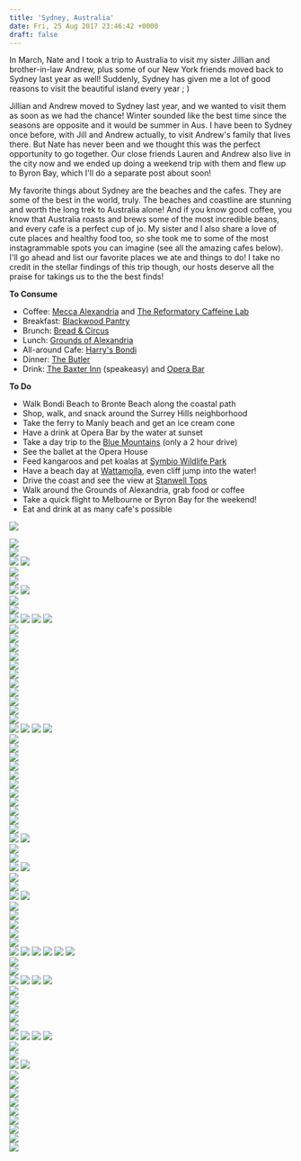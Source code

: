 ```yaml
---
title: 'Sydney, Australia'
date: Fri, 25 Aug 2017 23:46:42 +0000
draft: false
---
```


In March, Nate and I took a trip to Australia to visit my sister Jillian and brother-in-law Andrew, plus some of our New York friends moved back to Sydney last year as well! Suddenly, Sydney has given me a lot of good reasons to visit the beautiful island every year ; )

Jillian and Andrew moved to Sydney last year, and we wanted to visit them as soon as we had the chance! Winter sounded like the best time since the seasons are opposite and it would be summer in Aus. I have been to Sydney once before, with Jill and Andrew actually, to visit Andrew's family that lives there. But Nate has never been and we thought this was the perfect opportunity to go together. Our close friends Lauren and Andrew also live in the city now and we ended up doing a weekend trip with them and flew up to Byron Bay, which I'll do a separate post about soon!

My favorite things about Sydney are the beaches and the cafes. They are some of the best in the world, truly. The beaches and coastline are stunning and worth the long trek to Australia alone! And if you know good coffee, you know that Australia roasts and brews some of the most incredible beans, and every cafe is a perfect cup of jo. My sister and I also share a love of cute places and healthy food too, so she took me to some of the most instagrammable spots you can imagine (see all the amazing cafes below). I'll go ahead and list our favorite places we ate and things to do! I take no credit in the stellar findings of this trip though, our hosts deserve all the praise for takings us to the the best finds!

**To Consume**

- Coffee: [Mecca Alexandria](https://www.instagram.com/explore/locations/519939291460896/mecca-coffee/?hl=en) and [The Reformatory Caffeine Lab](https://www.instagram.com/reformatorycoffeelab/?hl=en)
- Breakfast: [Blackwood Pantry](https://www.instagram.com/blackwoodpantry/?hl=en)
- Brunch: [Bread & Circus](https://www.instagram.com/breadcircus/?hl=en)
- Lunch: [Grounds of Alexandria](https://www.instagram.com/explore/locations/11445716/the-grounds-of-alexandria/?hl=en)
- All-around Cafe: [Harry's Bondi](https://www.instagram.com/harrysbondi/?hl=en)
- Dinner: [The Butler](https://www.instagram.com/thebutlersydney/?hl=en)
- Drink: [The Baxter Inn](https://www.instagram.com/explore/locations/6973991/the-baxter-inn/?hl=en) (speakeasy) and [Opera Bar](https://www.instagram.com/operabarsydney/?hl=en)

**To Do**

- Walk Bondi Beach to Bronte Beach along the coastal path
- Shop, walk, and snack around the Surrey Hills neighborhood
- Take the ferry to Manly beach and get an ice cream cone
- Have a drink at Opera Bar by the water at sunset
- Take a day trip to the [Blue Mountains](https://www.google.com/search?biw=1304&bih=748&tbm=isch&sa=1&q=blue+mountains&oq=blue+mo&gs_l=psy-ab.1.0.0i67k1j0l3.24026.24920.0.26124.7.7.0.0.0.0.146.657.0j5.5.0....0...1.1.64.psy-ab..2.5.656.UvArK78pDfU) (only a 2 hour drive)
- See the ballet at the Opera House
- Feed kangaroos and pet koalas at [Symbio Wildlife Park](https://www.facebook.com/symbiozoo/)
- Have a beach day at [Wattamolla](https://www.google.com/search?q=wattamolla+beach&source=lnms&tbm=isch&sa=X&ved=0ahUKEwiyv4_Fp-7VAhWBSSYKHeXfD5YQ_AUICygC&biw=1304&bih=748), even cliff jump into the water!
- Drive the coast and see the view at [Stanwell Tops](https://www.google.com/search?q=stanwell+tops&source=lnms&tbm=isch&sa=X&ved=0ahUKEwj0jbiLqO7VAhWDQyYKHUTxAL0Q_AUICygC&biw=1304&bih=748)
- Walk around the Grounds of Alexandria, grab food or coffee
- Take a quick flight to Melbourne or Byron Bay for the weekend!
- Eat and drink at as many cafe's possible

![](https://djh82r8xhqebh.cloudfront.net/uploads/2017/08/SydneyAustralia-1.jpg) <div class="flex-ns mhn2-ns mb3"> <div class="ph2-ns w-50-ns">![](https://djh82r8xhqebh.cloudfront.net/uploads/2017/08/SydneyAustralia-3.jpg)</div> <div class="ph2-ns w-50-ns">![](https://djh82r8xhqebh.cloudfront.net/uploads/2017/08/SydneyAustralia-2.jpg)</div> </div> ![](https://djh82r8xhqebh.cloudfront.net/uploads/2017/08/SydneyAustralia-6.jpg) ![](https://djh82r8xhqebh.cloudfront.net/uploads/2017/08/SydneyAustralia-8.jpg) <div class="flex-ns mhn2-ns mb3"> <div class="ph2-ns w-50-ns">![](https://djh82r8xhqebh.cloudfront.net/uploads/2017/08/SydneyAustralia-13.jpg)</div> <div class="ph2-ns w-50-ns">![](https://djh82r8xhqebh.cloudfront.net/uploads/2017/08/SydneyAustralia-9.jpg)</div> </div> ![](https://djh82r8xhqebh.cloudfront.net/uploads/2017/08/SydneyAustralia-10.jpg) ![](https://djh82r8xhqebh.cloudfront.net/uploads/2017/08/SydneyAustralia-12.jpg) <div class="flex-ns mhn2-ns mb3"> <div class="ph2-ns w-50-ns">![](https://djh82r8xhqebh.cloudfront.net/uploads/2017/08/SydneyAustralia-7.jpg)</div> <div class="ph2-ns w-50-ns">![](https://djh82r8xhqebh.cloudfront.net/uploads/2017/08/SydneyAustralia-5.jpg)</div> </div> ![](https://djh82r8xhqebh.cloudfront.net/uploads/2017/08/SydneyAustralia-4.jpg) ![](https://djh82r8xhqebh.cloudfront.net/uploads/2017/08/SydneyAustralia-24.jpg) ![](https://djh82r8xhqebh.cloudfront.net/uploads/2017/08/SydneyAustralia-26.jpg) ![](https://djh82r8xhqebh.cloudfront.net/uploads/2017/08/SydneyAustralia-25.jpg) <div class="flex-ns mhn2-ns mb3"> <div class="ph2-ns w-50-ns">![](https://djh82r8xhqebh.cloudfront.net/uploads/2017/08/SydneyAustralia-14.jpg)</div> <div class="ph2-ns w-50-ns">![](https://djh82r8xhqebh.cloudfront.net/uploads/2017/08/SydneyAustralia-15.jpg)</div> </div> ![](https://djh82r8xhqebh.cloudfront.net/uploads/2017/08/SydneyAustralia-17.jpg) <div class="flex-ns mhn2-ns mb3"> <div class="ph2-ns w-50-ns">![](https://djh82r8xhqebh.cloudfront.net/uploads/2017/08/SydneyAustralia-18.jpg)</div> <div class="ph2-ns w-50-ns">![](https://djh82r8xhqebh.cloudfront.net/uploads/2017/08/SydneyAustralia-19.jpg)</div> </div> ![](https://djh82r8xhqebh.cloudfront.net/uploads/2017/08/SydneyAustralia-28.jpg) <div class="flex-ns mhn2-ns mb3"> <div class="ph2-ns w-50-ns">![](https://djh82r8xhqebh.cloudfront.net/uploads/2017/08/SydneyAustralia-30.jpg)</div> <div class="ph2-ns w-50-ns">![](https://djh82r8xhqebh.cloudfront.net/uploads/2017/08/SydneyAustralia-27.jpg)</div> </div> ![](https://djh82r8xhqebh.cloudfront.net/uploads/2017/08/SydneyAustralia-23.jpg) <div class="flex-ns mhn2-ns mb3"> <div class="ph2-ns w-50-ns">![](https://djh82r8xhqebh.cloudfront.net/uploads/2017/08/SydneyAustralia-20.jpg)</div> <div class="ph2-ns w-50-ns">![](https://djh82r8xhqebh.cloudfront.net/uploads/2017/08/SydneyAustralia-21.jpg)</div> </div> ![](https://djh82r8xhqebh.cloudfront.net/uploads/2017/08/SydneyAustralia-22.jpg) ![](https://djh82r8xhqebh.cloudfront.net/uploads/2017/08/SydneyAustralia-33.jpg) ![](https://djh82r8xhqebh.cloudfront.net/uploads/2017/08/SydneyAustralia-34.jpg) ![](https://djh82r8xhqebh.cloudfront.net/uploads/2017/08/SydneyAustralia-35.jpg) <div class="flex-ns mhn2-ns mb3"> <div class="ph2-ns w-50-ns">![](https://djh82r8xhqebh.cloudfront.net/uploads/2017/08/SydneyAustralia-38.jpg)</div> <div class="ph2-ns w-50-ns">![](https://djh82r8xhqebh.cloudfront.net/uploads/2017/08/SydneyAustralia-37.jpg)</div> </div> ![](https://djh82r8xhqebh.cloudfront.net/uploads/2017/08/SydneyAustralia-36.jpg) <div class="flex-ns mhn2-ns mb3"> <div class="ph2-ns w-50-ns">![](https://djh82r8xhqebh.cloudfront.net/uploads/2017/08/SydneyAustralia-31.jpg)</div> <div class="ph2-ns w-50-ns">![](https://djh82r8xhqebh.cloudfront.net/uploads/2017/08/SydneyAustralia-32.jpg)</div> </div> ![](https://djh82r8xhqebh.cloudfront.net/uploads/2017/08/SydneyAustralia-46.jpg) <div class="flex-ns mhn2-ns mb3"> <div class="ph2-ns w-50-ns">![](https://djh82r8xhqebh.cloudfront.net/uploads/2017/08/SydneyAustralia-47.jpg)</div> <div class="ph2-ns w-50-ns">![](https://djh82r8xhqebh.cloudfront.net/uploads/2017/08/SydneyAustralia-45.jpg)</div> </div> ![](https://djh82r8xhqebh.cloudfront.net/uploads/2017/08/SydneyAustralia-42.jpg) <div class="flex-ns mhn2-ns mb3"> <div class="ph2-ns w-50-ns">![](https://djh82r8xhqebh.cloudfront.net/uploads/2017/08/SydneyAustralia-41.jpg)</div> <div class="ph2-ns w-50-ns">![](https://djh82r8xhqebh.cloudfront.net/uploads/2017/08/SydneyAustralia-43.jpg)</div> </div> ![](https://djh82r8xhqebh.cloudfront.net/uploads/2017/08/SydneyAustralia-39.jpg) ![](https://djh82r8xhqebh.cloudfront.net/uploads/2017/08/SydneyAustralia-44.jpg) <div class="flex-ns mhn2-ns mb3"> <div class="ph2-ns w-50-ns">![](https://djh82r8xhqebh.cloudfront.net/uploads/2017/08/SydneyAustralia-40.jpg)</div> <div class="ph2-ns w-50-ns">![](https://djh82r8xhqebh.cloudfront.net/uploads/2017/08/SydneyAustralia-49.jpg)</div> </div> ![](https://djh82r8xhqebh.cloudfront.net/uploads/2017/08/SydneyAustralia-50.jpg) ![](https://djh82r8xhqebh.cloudfront.net/uploads/2017/08/SydneyAustralia-52.jpg) <div class="flex-ns mhn2-ns mb3"> <div class="ph2-ns w-50-ns">![](https://djh82r8xhqebh.cloudfront.net/uploads/2017/08/SydneyAustralia-54.jpg)</div> <div class="ph2-ns w-50-ns">![](https://djh82r8xhqebh.cloudfront.net/uploads/2017/08/SydneyAustralia-53.jpg)</div> </div> ![](https://djh82r8xhqebh.cloudfront.net/uploads/2017/08/SydneyAustralia-65.jpg) ![](https://djh82r8xhqebh.cloudfront.net/uploads/2017/08/SydneyAustralia-60.jpg) <div class="flex-ns mhn2-ns mb3"> <div class="ph2-ns w-50-ns">![](https://djh82r8xhqebh.cloudfront.net/uploads/2017/08/SydneyAustralia-61.jpg)</div> <div class="ph2-ns w-50-ns">![](https://djh82r8xhqebh.cloudfront.net/uploads/2017/08/SydneyAustralia-59.jpg)</div> </div> ![](https://djh82r8xhqebh.cloudfront.net/uploads/2017/08/SydneyAustralia-57.jpg) <div class="flex-ns mhn2-ns mb3"> <div class="ph2-ns w-50-ns">![](https://djh82r8xhqebh.cloudfront.net/uploads/2017/08/SydneyAustralia-64.jpg)</div> <div class="ph2-ns w-50-ns">![](https://djh82r8xhqebh.cloudfront.net/uploads/2017/08/SydneyAustralia-63.jpg)</div> </div> ![](https://djh82r8xhqebh.cloudfront.net/uploads/2017/08/SydneyAustralia-62.jpg) ![](https://djh82r8xhqebh.cloudfront.net/uploads/2017/08/SydneyAustralia-55.jpg) ![](https://djh82r8xhqebh.cloudfront.net/uploads/2017/08/SydneyAustralia-56-683x1024.jpg) ![](https://djh82r8xhqebh.cloudfront.net/uploads/2017/08/SydneyAustralia-68.jpg) ![](https://djh82r8xhqebh.cloudfront.net/uploads/2017/08/SydneyAustralia-66.jpg) ![](https://djh82r8xhqebh.cloudfront.net/uploads/2017/08/SydneyAustralia-78.jpg) <div class="flex-ns mhn2-ns mb3"> <div class="ph2-ns w-50-ns">![](https://djh82r8xhqebh.cloudfront.net/uploads/2017/08/SydneyAustralia-74.jpg)</div> <div class="ph2-ns w-50-ns">![](https://djh82r8xhqebh.cloudfront.net/uploads/2017/08/SydneyAustralia-79.jpg)</div> </div> ![](https://djh82r8xhqebh.cloudfront.net/uploads/2017/08/SydneyAustralia-69.jpg) ![](https://djh82r8xhqebh.cloudfront.net/uploads/2017/08/SydneyAustralia-72.jpg) ![](https://djh82r8xhqebh.cloudfront.net/uploads/2017/08/SydneyAustralia-70.jpg) ![](https://djh82r8xhqebh.cloudfront.net/uploads/2017/08/SydneyAustralia-82.jpg) <div class="flex-ns mhn2-ns mb3"> <div class="ph2-ns w-50-ns">![](https://djh82r8xhqebh.cloudfront.net/uploads/2017/08/SydneyAustralia-76.jpg)</div> <div class="ph2-ns w-50-ns">![](https://djh82r8xhqebh.cloudfront.net/uploads/2017/08/SydneyAustralia-81.jpg)</div> </div> ![](https://djh82r8xhqebh.cloudfront.net/uploads/2017/08/SydneyAustralia-83.jpg) <div class="flex-ns mhn2-ns mb3"> <div class="ph2-ns w-50-ns">![](https://djh82r8xhqebh.cloudfront.net/uploads/2017/08/SydneyAustralia-75.jpg)</div> <div class="ph2-ns w-50-ns">![](https://djh82r8xhqebh.cloudfront.net/uploads/2017/08/SydneyAustralia-73.jpg)</div> </div> ![](https://djh82r8xhqebh.cloudfront.net/uploads/2017/08/SydneyAustralia-71.jpg) ![](https://djh82r8xhqebh.cloudfront.net/uploads/2017/08/SydneyAustralia-80.jpg) ![](https://djh82r8xhqebh.cloudfront.net/uploads/2017/08/SydneyAustralia-85.jpg) ![](https://djh82r8xhqebh.cloudfront.net/uploads/2017/08/SydneyAustralia-86.jpg) <div class="flex-ns mhn2-ns mb3"> <div class="ph2-ns w-50-ns">![](https://djh82r8xhqebh.cloudfront.net/uploads/2017/08/SydneyAustralia-77.jpg)</div> <div class="ph2-ns w-50-ns">![](https://djh82r8xhqebh.cloudfront.net/uploads/2017/08/SydneyAustralia-88.jpg)</div> </div> ![](https://djh82r8xhqebh.cloudfront.net/uploads/2017/08/SydneyAustralia-87.jpg) ![](https://djh82r8xhqebh.cloudfront.net/uploads/2017/08/SydneyAustralia-94.jpg) <div class="flex-ns mhn2-ns mb3"> <div class="ph2-ns w-50-ns">![](https://djh82r8xhqebh.cloudfront.net/uploads/2017/08/SydneyAustralia-89.jpg)</div> <div class="ph2-ns w-50-ns">![](https://djh82r8xhqebh.cloudfront.net/uploads/2017/08/SydneyAustralia-93.jpg)</div> </div> ![](https://djh82r8xhqebh.cloudfront.net/uploads/2017/08/SydneyAustralia-90.jpg) <div class="flex-ns mhn2-ns mb3"> <div class="ph2-ns w-50-ns">![](https://djh82r8xhqebh.cloudfront.net/uploads/2017/08/SydneyAustralia-92.jpg)</div> <div class="ph2-ns w-50-ns">![](https://djh82r8xhqebh.cloudfront.net/uploads/2017/08/SydneyAustralia-97.jpg)</div> </div> ![](https://djh82r8xhqebh.cloudfront.net/uploads/2017/08/SydneyAustralia-95.jpg) <div class="flex-ns mhn2-ns mb3"> <div class="ph2-ns w-50-ns">![](https://djh82r8xhqebh.cloudfront.net/uploads/2017/08/SydneyAustralia-91.jpg)</div> <div class="ph2-ns w-50-ns">![](https://djh82r8xhqebh.cloudfront.net/uploads/2017/08/SydneyAustralia-96.jpg)</div> </div> ![](https://djh82r8xhqebh.cloudfront.net/uploads/2017/08/SydneyAustralia-98.jpg)